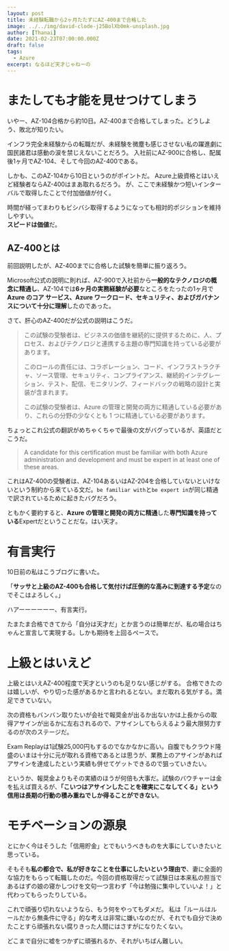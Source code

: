 ```yaml
---
layout: post
title: 未経験転職から2ヶ月たたずにAZ-400まで合格した
image: ../../img/david-clode-j25BolXb0mk-unsplash.jpg
author: [Thanai]
date: 2021-02-23T07:00:00.000Z
draft: false
tags:
  - Azure
excerpt: なるほど天才じゃねーの
---
```


# またしても才能を見せつけてしまう

いやー、AZ-104合格から約10日。AZ-400まで合格してしまった。どうしよう、敗北が知りたい。

インフラ完全未経験からの転職だが、未経験を微塵も感じさせない私の躍進劇に国民諸君は感動の涙を禁じえないことだろう。
入社前にAZ-900に合格し、配属後1ヶ月でAZ-104、そして今回のAZ-400である。

しかも、このAZ-104から10日というのがポイントだ。
Azure上級資格とはいえど経験者ならAZ-400はまあ取れるだろう。
が、ここで未経験かつ短いインターバルで取得したことで付加価値が付く。

時間が経ってまわりもビシバシ取得するようになっても相対的ポジションを維持しやすい。  
**スピードは価値**だ。

## AZ-400とは

前回説明したが、AZ-400までに合格した試験を簡単に振り返ろう。

Microsoft公式の説明に則れば、AZ-900で入社前から**一般的なテクノロジの概念に精通し**、AZ-104では**6ヶ月の実務経験が必要**なところをたったの1ヶ月で**Azure のコア サービス、Azure ワークロード、セキュリティ、およびガバナンスについて十分に理解**したのであった。

さて、肝心のAZ-400だが公式の説明はこうだ。

> この試験の受験者は、ビジネスの価値を継続的に提供するために、人、プロセス、およびテクノロジと連携する主題の専門知識を持っている必要があります。
>
> このロールの責任には、コラボレーション、コード、インフラストラクチャ、ソース管理、セキュリティ、コンプライアンス、継続的インテグレーション、テスト、配信、モニタリング、フィードバックの戦略の設計と実装が含まれます。
>
> この試験の受験者は、Azure の管理と開発の両方に精通している必要があり、これらの分野の少なくとも 1 つに精通している必要があります。

ちょっとこれ公式の翻訳がめちゃくちゃで最後の文がバグっているが、英語だとこうだ。

> A candidate for this certification must be familiar with both Azure administration and development and must be expert in at least one of these areas.

これはAZ-400の受験者は、AZ-104あるいはAZ-204を合格していないといけないという制約から来ている文だ。`be familiar with`と`be expert in`が同じ精通で訳されているために起きたバグだろう。

ともかく要約すると、**Azure の管理と開発の両方に精通**した**専門知識を持っている**Expertだということだな。はい天才。

# 有言実行

10日前の私はこうブログに書いた。

「**サッサと上級のAZ-400も合格して気付けば圧倒的な高みに到達する予定**なのでそこはよろしく。」

ハアーーーーーー、有言実行。

たまたま合格できてから「自分は天才だ」とか言うのは簡単だが、私の場合はちゃんと宣言して実現する。しかも期待を上回るペースで。

# 上級とはいえど

上級とはいえAZ-400程度で天才というのも足りない感じがする。
合格できたのは嬉しいが、やり切った感があるかと言われるとない。まだ取れる気がする。満足できていない。

次の資格もバンバン取りたいが会社で報奨金が出るか出ないかは上長からの取得アサインが出るかに左右されるので、アサインしてもらえるよう最大限努力するのが次のステージだ。

Exam Replayは1試験25,000円もするのでなかなかに高い。自腹でもクラウド隆盛のいまは十分に元が取れる資格であるとは思うが、業務上のアサインがあればアサインを達成したという実績も併せてゲットできるので狙っていきたい。

というか、報奨金よりもその実績のほうが何倍も大事だ。試験のバウチャーは金を払えば買えるが、**「こいつはアサインしたことを確実にこなしてくる」という信用は長期の行動の積み重ねでしか得ることができない**。

# モチベーションの源泉

とにかく今はそうした「信用貯金」とでもいうべきものを大事にしていきたいと思っている。

そもそも**私の都合で、私が好きなことを仕事にしたいという理由で**、妻に全面的な協力をもらって転職したのだ。今回の資格取得だって試験日は本来私の担当であるはずの娘の寝かしつけを文句一つ言わず「今は勉強に集中していいよ！」と代わってもらったりしている。

これで頑張り切れないようなら、もう何をやってもダメだ。
私は「ルールはルールだから無条件に守る」的な考えは非常に嫌いなのだが、それでも自分で決めたことすら頑張れない腐りきった人間にはさすがになりたくない。

どこまで自分に嘘をつかずに頑張れるか、それがいちばん難しい。
